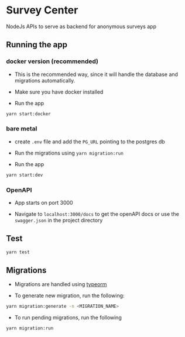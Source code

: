 # Survey Center

NodeJs APIs to serve as backend for anonymous surveys app

## Running the app

### docker version (recommended)

- This is the recommended way, since it will handle the database and migrations automatically.

- Make sure you have docker installed

- Run the app

```bash
yarn start:docker
```

### bare metal

- create `.env` file and add the `PG_URL` pointing to the postgres db

- Run the migrations using `yarn migration:run`

- Run the app

```bash
yarn start:dev
```

### OpenAPI

- App starts on port 3000

- Navigate to `localhost:3000/docs` to get the openAPI docs or use the `swagger.json` in the project directory

## Test

```bash
yarn test
```

## Migrations

- Migrations are handled using [typeorm](https://github.com/typeorm/typeorm)

- To generate new migration, run the following:

```bash
yarn migration:generate -n <MIGRATION_NAME>
```

- To run pending migrations, run the following

```bash
yarn migration:run
```
